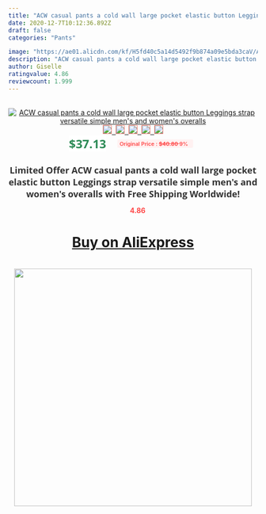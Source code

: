 ```yaml
---
title: "ACW casual pants a cold wall large pocket elastic button Leggings strap versatile simple men's and women's overalls"
date: 2020-12-7T10:12:36.892Z
draft: false
categories: "Pants"

image: "https://ae01.alicdn.com/kf/H5fd40c5a14d5492f9b874a09e5bda3caV/ACW-casual-pants-a-cold-wall-large-pocket-elastic-button-Leggings-strap-versatile-simple-men-s.jpg"
description: "ACW casual pants a cold wall large pocket elastic button Leggings strap versatile simple men's and women's overalls"
author: Giselle
ratingvalue: 4.86
reviewcount: 1.999
---
```

<br>
<div style="text-align: center;">
<a href="https://s.click.aliexpress.com/e/_9fLfK5" target="_blank" rel="nofollow noopener noreferrer"><img alt="ACW casual pants a cold wall large pocket elastic button Leggings strap versatile simple men's and women's overalls" class="magnifier-image" src="https://ae01.alicdn.com/kf/H5fd40c5a14d5492f9b874a09e5bda3caV/ACW-casual-pants-a-cold-wall-large-pocket-elastic-button-Leggings-strap-versatile-simple-men-s.jpg_640x640.jpg">
<br>
<img style="border:1px solid salmon" src="https://ae01.alicdn.com/kf/H5fd40c5a14d5492f9b874a09e5bda3caV/ACW-casual-pants-a-cold-wall-large-pocket-elastic-button-Leggings-strap-versatile-simple-men-s.jpg_120x120.jpg">&nbsp;&nbsp;<img style="border:1px solid salmon" src="https://ae01.alicdn.com/kf/H7445d7ef17ad45219c9bd65c37cce7f5k/ACW-casual-pants-a-cold-wall-large-pocket-elastic-button-Leggings-strap-versatile-simple-men-s.jpg_120x120.jpg">&nbsp;&nbsp;<img style="border:1px solid salmon" src="https://ae01.alicdn.com/kf/H8ca8c1ca1bfd4f9bbc8e24aebaf48800V/ACW-casual-pants-a-cold-wall-large-pocket-elastic-button-Leggings-strap-versatile-simple-men-s.jpg_120x120.jpg">&nbsp;&nbsp;<img style="border:1px solid salmon" src="https://ae01.alicdn.com/kf/H37529b9c464e453dbc11097fd6f838a06/ACW-casual-pants-a-cold-wall-large-pocket-elastic-button-Leggings-strap-versatile-simple-men-s.jpg_120x120.jpg">&nbsp;&nbsp;<img style="border:1px solid salmon" src="https://ae01.alicdn.com/kf/H7ae1b3c5e1ec49d1bd1933bccd3394ab4/ACW-casual-pants-a-cold-wall-large-pocket-elastic-button-Leggings-strap-versatile-simple-men-s.jpg_120x120.jpg"></a></div><br0>
<div style="text-align: center;"><span style="background-color: white; border: 0px; box-sizing: border-box; color: seagreen; display: inline-block; font-family: &quot;open sans&quot; , &quot;arial&quot; , &quot;helvetica&quot; , sans-serif , &quot;heiti&quot;; font-size: 24px; font-stretch: inherit; font-weight: 700; line-height: inherit; margin: 0px 10px 0px 0px; padding: 0px; vertical-align: middle;">$37.13 </span>
<span style="background: rgb(255 , 241 , 241); border-radius: 3px; border: 0px; box-sizing: border-box; color: #ff4747; display: inline-block; font-family: inherit; font-size: 12px; font-stretch: inherit; font-style: inherit; font-variant: inherit; font-weight: 600; line-height: inherit; margin: 0px; padding: 2px 5px; transform: scale(0.9); vertical-align: middle;">Original Price : <b style="text-decoration: line-through;">$40.80 </b> 9%&nbsp;&nbsp;</span></div>
<h1 style="color: #333333; display: inline-block; font-family: &quot;open sans&quot; , &quot;arial&quot; , &quot;helvetica&quot; , sans-serif , &quot;heiti&quot;; font-size: 18px; font-stretch: inherit; font-weight: 700; text-align: center;">Limited Offer ACW casual pants a cold wall large pocket elastic button Leggings strap versatile simple men's and women's overalls with Free Shipping Worldwide!</h1>
<div style="color: #ff4747; text-align: center;">
<img src="https://4.bp.blogspot.com/-M0ZcTcb-5uY/XleCXlxnR4I/AAAAAAAAAEc/OrjgMkXV1oMQFaCRZj5HQwOCBcu3w1FegCPcBGAYYCw/s1600/star.png" style="height: 15px;">&nbsp;<b>4.86</b></div>
<div class="button_cont" align="center"><a class="buynow_a" href="https://s.click.aliexpress.com/e/_9fLfK5" target="_blank" rel="nofollow noopener noreferrer"><H1>Buy on AliExpress</H1></a></div><br>
<div class="separator" style="clear: both; text-align: center;">
<img src="https://lh3.googleusercontent.com/-pTy5HemUv9M/XlePHvY0dAI/AAAAAAAAAE4/0nX5iRUoIWY8eMW9Dpxeirr157OZliDIgCLcBGAsYHQ/s1600/badge.gif" width="480">
</div>
